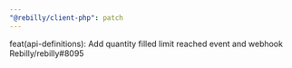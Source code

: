 ```yaml
---
"@rebilly/client-php": patch
---
```


feat(api-definitions): Add quantity filled limit reached event and webhook Rebilly/rebilly#8095
